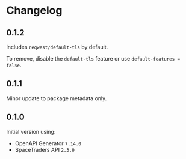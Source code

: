 # Changelog

## 0.1.2

Includes `reqwest/default-tls` by default.

To remove, disable the `default-tls` feature or use `default-features = false`.

## 0.1.1

Minor update to package metadata only.

## 0.1.0

Initial version using:

- OpenAPI Generator `7.14.0`
- SpaceTraders API `2.3.0`
